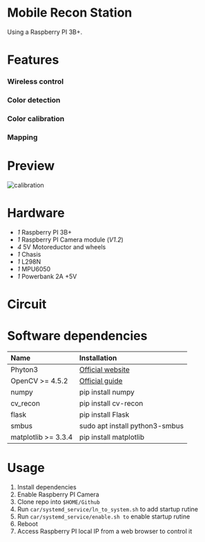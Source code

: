 # Mobile Recon Station
Using a Raspberry PI 3B+.

# Features
### Wireless control
### Color detection
### Color calibration
### Mapping

# Preview
![calibration](preview/calibration.gif)
# Hardware
- *1* Raspberry PI 3B+
- *1* Raspberry PI Camera module (*V1.2*)
- *4* 5V Motoreductor and wheels
- *1* Chasis
- *1* L298N
- *1* MPU6050
- *1* Powerbank 2A +5V

# Circuit

# Software dependencies
| Name | Installation |
| :------------- | :------------- |
| Phyton3 | [Official website](2) |
| OpenCV >= 4.5.2 | [Official guide](1) |
| numpy | pip install numpy |
| cv_recon | pip install cv-recon |
| flask | pip install Flask |
| smbus | sudo apt install python3-smbus |
| matplotlib >= 3.3.4 | pip install matplotlib |

# Usage
1. Install dependencies
2. Enable Raspberry PI Camera
3. Clone repo into `$HOME/Github`
4. Run `car/systemd_service/ln_to_system.sh` to add startup rutine
5. Run  `car/systemd_service/enable.sh to` enable startup rutine
6. Reboot
7. Access Raspberry PI local IP from a web browser to control it

[1]:https://docs.opencv.org/4.5.2/da/df6/tutorial_py_table_of_contents_setup.html
[2]:https://www.python.org/downloads/
